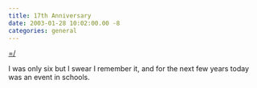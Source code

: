 ```yaml
---
title: 17th Anniversary
date: 2003-01-28 10:02:00.00 -8
categories: general
---
```


[=/](http://history.nasa.gov/sts51l.html)

I was only six but I swear I remember it, and for the next few years today was an event in schools.


